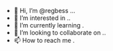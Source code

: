 - 👋 Hi, I’m @regbess ...
- 👀 I’m interested in ..
- 🌱 I’m currently learning .
- 💞️ I’m looking to collaborate on ..
- 📫 How to reach me .

  
<!---
regbess/regbess is a ✨ special ✨ repository because its `README.md` (this file) appears on your GitHub profile.
You can click the Preview link to take a look at your changes.
--->
